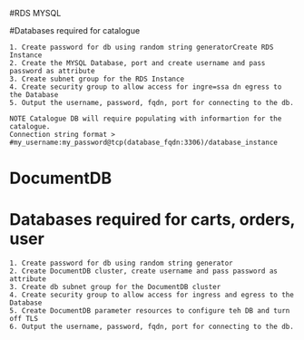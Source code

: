 #RDS MYSQL

#Databases required for catalogue

    1. Create password for db using random string generatorCreate RDS Instance
    2. Create the MYSQL Database, port and create username and pass password as attribute
    3. Create subnet group for the RDS Instance
    4. Create security group to allow access for ingre=ssa dn egress to the Database
    5. Output the username, password, fqdn, port for connecting to the db.

    NOTE Catalogue DB will require populating with informartion for the catalogue.
    Connection string format > #my_username:my_password@tcp(database_fqdn:3306)/database_instance

# DocumentDB

# Databases required for carts, orders, user
    1. Create password for db using random string generator
    2. Create DocumentDB cluster, create username and pass password as attribute
    3. Create db subnet group for the DocumentDB cluster
    4. Create security group to allow access for ingress and egress to the Database
    5. Create DocumentDB parameter resources to configure teh DB and turn off TLS
    6. Output the username, password, fqdn, port for connecting to the db.
